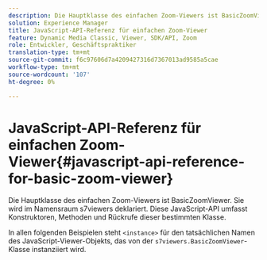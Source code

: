 ```yaml
---
description: Die Hauptklasse des einfachen Zoom-Viewers ist BasicZoomViewer. Sie wird im Namensraum s7viewers deklariert. Diese JavaScript-API umfasst Konstruktoren, Methoden und Rückrufe dieser bestimmten Klasse.
solution: Experience Manager
title: JavaScript-API-Referenz für einfachen Zoom-Viewer
feature: Dynamic Media Classic, Viewer, SDK/API, Zoom
role: Entwickler, Geschäftspraktiker
translation-type: tm+mt
source-git-commit: f6c97606d7a4209427316d7367013ad9585a5cae
workflow-type: tm+mt
source-wordcount: '107'
ht-degree: 0%

---
```



# JavaScript-API-Referenz für einfachen Zoom-Viewer{#javascript-api-reference-for-basic-zoom-viewer}

Die Hauptklasse des einfachen Zoom-Viewers ist BasicZoomViewer. Sie wird im Namensraum s7viewers deklariert. Diese JavaScript-API umfasst Konstruktoren, Methoden und Rückrufe dieser bestimmten Klasse.

In allen folgenden Beispielen steht `<instance>` für den tatsächlichen Namen des JavaScript-Viewer-Objekts, das von der `s7viewers.BasicZoomViewer`-Klasse instanziiert wird.

